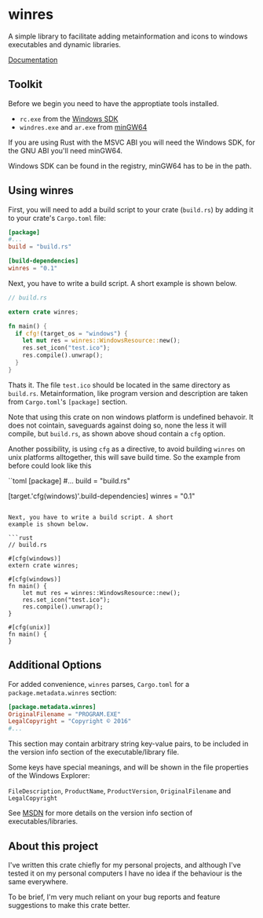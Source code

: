 # winres

A simple library to facilitate adding metainformation and icons to windows
executables and dynamic libraries.

[Documentation](https://mxre.github.io/winres)

## Toolkit

Before we begin you need to have the approptiate tools installed.
 - `rc.exe` from the [Windows SDK]
 - `windres.exe` and `ar.exe` from [minGW64]
 
[Windows SDK]: https://developer.microsoft.com/en-us/windows/downloads/windows-10-sdk
[minGW64]: http://mingw-w64.org

If you are using Rust with the MSVC ABI you will need the Windows SDK,
for the GNU ABI you'll need minGW64.

Windows SDK can be found in the registry, minGW64 has to be in the path.

## Using winres

First, you will need to add a build script to your crate (`build.rs`)
by adding it to your crate's `Cargo.toml` file:

```toml
[package]
#...
build = "build.rs"

[build-dependencies]
winres = "0.1"
```

Next, you have to write a build script. A short
example is shown below.

```rust
// build.rs

extern crate winres;

fn main() {
  if cfg!(target_os = "windows") {
    let mut res = winres::WindowsResource::new();
    res.set_icon("test.ico");
    res.compile().unwrap();
  }
}
```

Thats it. The file `test.ico` should be located in the same directory as `build.rs`.
Metainformation, like program version and description are taken from `Cargo.toml`'s `[package]`
section.

Note that using this crate on non windows platform is undefined behavoir. It does not cointain,
saveguards against doing so, none the less it will compile, but `build.rs`, as shown above shoud contain
a `cfg` option.

Another possibility, is using `cfg` as a directive, to avoid building `winres` on unix platforms
alltogether, this will save build time. So the example from before could look like this

``toml
[package]
#...
build = "build.rs"

[target.'cfg(windows)'.build-dependencies]
winres = "0.1"
```

Next, you have to write a build script. A short
example is shown below.

```rust
// build.rs

#[cfg(windows)]
extern crate winres;

#[cfg(windows)]
fn main() {
    let mut res = winres::WindowsResource::new();
    res.set_icon("test.ico");
    res.compile().unwrap();
}

#[cfg(unix)]
fn main() {
}
```

## Additional Options

For added convenience, `winres` parses, `Cargo.toml` for a `package.metadata.winres` section:

```toml
[package.metadata.winres]
OriginalFilename = "PROGRAM.EXE"
LegalCopyright = "Copyright © 2016"
#...
```

This section may contain arbitrary string key-value pairs, to be included
in the version info section of the executable/library file.

Some keys have special meanings, and will be shown in the file properties
of the Windows Explorer:

`FileDescription`, `ProductName`, `ProductVersion`, `OriginalFilename` and `LegalCopyright`

See [MSDN]
for more details on the version info section of executables/libraries.

[MSDN]: https://msdn.microsoft.com/en-us/library/windows/desktop/aa381058.aspx

## About this project

I've written this crate chiefly for my personal projects, and although I've tested it
on my personal computers I have no idea if the behaviour is the same everywhere.

To be brief, I'm very much reliant on your bug reports and feature suggestions
to make this crate better.
